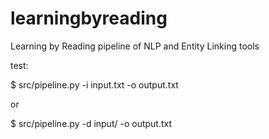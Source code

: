 # learningbyreading
Learning by Reading pipeline of NLP and Entity Linking tools

test:

$ src/pipeline.py -i input.txt -o output.txt

or

$ src/pipeline.py -d input/ -o output.txt
